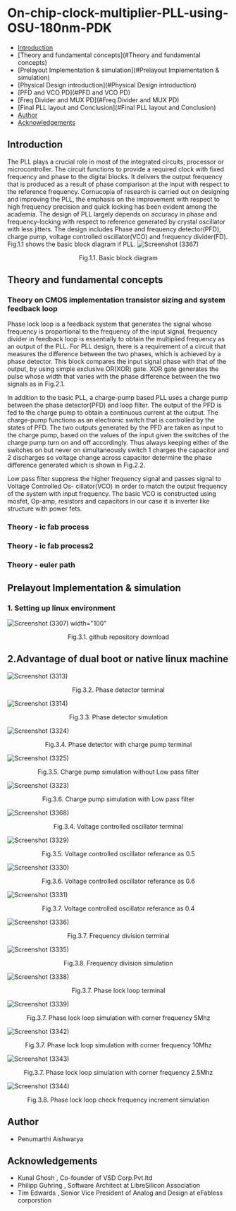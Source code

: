 # On-chip-clock-multiplier-PLL-using-OSU-180nm-PDK

  - [Introduction](#Introduction)                                                         
  - [Theory and fundamental concepts](#Theory and fundamental concepts)
  - [Prelayout Implementation & simulation](#Prelayout Implementation & simulation)
  - [Physical Design introduction](#Physical Design introduction)
  - [PFD and VCO PD](#PFD and VCO PD)
  - [Freq Divider and MUX PD](#Freq Divider and MUX PD)
  - [Final PLL layout and Conclusion](#Final PLL layout and Conclusion)
  - [Author](#author)
  - [Acknowledgements](#acknowledgements)

## Introduction
The PLL plays a crucial role in most of the integrated circuits, processor or microcontroller.
The circuit functions to provide a required clock with fixed frequency and phase to the digital
blocks. It delivers the output frequency that is produced as a result of phase comparison at the
input with respect to the reference frequency. Cornucopia of research is carried out on
designing and improving the PLL, the emphasis on the improvement with respect to high
frequency precision and quick locking has been evident among the academia. The design of
PLL largely depends on accuracy in phase and frequency-locking with respect to reference
generated by crystal oscillator with less jitters. The design includes Phase and frequency
detector(PFD), charge pump, voltage controlled oscillator(VCO) and frequency
divider(FD). Fig.1.1 shows the basic block diagram if PLL.
![Screenshot (3367)](https://user-images.githubusercontent.com/46894129/137918766-5998746e-355d-4b7c-b8ed-8718bde42a10.png)
<p align="center">
    Fig.1.1. Basic block diagram
</p>                                                      
  
## Theory and fundamental concepts
### Theory on CMOS implementation transistor sizing and system feedback loop
Phase lock loop is a feedback system that generates the signal whose frequency is proportional
to the frequency of the input signal, frequency divider in feedback loop is essentially to obtain
the multiplied frequency as an output of the PLL.
For PLL design, there is a requirement of a circuit that measures the difference between the two
phases, which is achieved by a phase detector. This block compares the input signal phase with
that of the output, by using simple exclusive OR(XOR) gate. XOR gate generates the pulse
whose width that varies with the phase difference between the two signals as in Fig.2.1.



In addition to the basic PLL, a charge-pump based PLL uses a charge pump between the phase detector(PFD) and
loop filter. The output of the PFD is fed to the charge pump to obtain a continuous current at
the output. The charge-pump functions as an electronic switch that is controlled by the states
of PFD. The two outputs generated by the PFD are taken as input to the charge pump, based
on the values of the input given the switches of the charge pump turn on and off accordingly.
Thus always keeping either of the switches on but never on simultaneously switch 1 charges the
capacitor and 2 discharges so voltage change across capacitor determine the phase difference
generated which is shown in Fig.2.2.


Low pass filter suppress the higher frequency signal and passes signal to Voltage Controlled Os-
cillator(VCO) in order to match the output frequency of the system with input frequency. The
basic VCO is constructed using mosfet, Op-amp, resistors and capacitors in our case it is inverter like structure with power fets.
###  Theory - ic fab process
###  Theory - ic fab process2
###  Theory - euler path
 
## Prelayout Implementation & simulation
### 1. Setting up linux environment
![Screenshot (3307) width="100"  ](https://user-images.githubusercontent.com/46894129/137920499-9740a17f-a0fa-40fd-8c22-c6b295cd2662.png)
<p align="center">
    Fig.3.1. github repository download
</p>  

## 2.Advantage of dual boot or native linux machine

![Screenshot (3313)](https://user-images.githubusercontent.com/46894129/137923187-50064596-5d88-434b-97d5-742a625e3b3f.png)
<p align="center">
    Fig.3.2. Phase detector terminal  
</p>  

![Screenshot (3314)](https://user-images.githubusercontent.com/46894129/137923951-5675c666-edcf-4b9c-b155-4e813be51782.png)
<p align="center">
    Fig.3.3. Phase detector simulation  
</p>  

![Screenshot (3324)](https://user-images.githubusercontent.com/46894129/137924894-8406fe00-ccf6-41f5-8db1-d8204913a268.png)
<p align="center">
    Fig.3.4. Phase detector with charge pump terminal
</p>  

![Screenshot (3325)](https://user-images.githubusercontent.com/46894129/137925523-cbb54956-ccdb-4822-b33f-a0447fcfe2e6.png)
<p align="center">
    Fig.3.5. Charge pump simulation without Low pass filter 
</p>  

![Screenshot (3323)](https://user-images.githubusercontent.com/46894129/137925909-dc3a3a84-0704-4f60-ab7a-20f3950b4b3c.png)
<p align="center">
    Fig.3.6. Charge pump simulation with Low pass filter 
</p>  

![Screenshot (3368)](https://user-images.githubusercontent.com/46894129/137927119-2712b306-ead1-4a71-a4ea-f14ba0eaf783.png)
<p align="center">
    Fig.3.4. Voltage controlled oscillator terminal
</p>  

![Screenshot (3329)](https://user-images.githubusercontent.com/46894129/137927881-9bc0d4c6-30aa-4ad0-b312-ccfa5f6eca06.png)
<p align="center">
    Fig.3.5. Voltage controlled oscillator referance as 0.5
</p> 

![Screenshot (3330)](https://user-images.githubusercontent.com/46894129/137928256-2bbc2b4b-de21-46b6-9812-520f3632f0b1.png)
<p align="center">
    Fig.3.6. Voltage controlled oscillator referance as 0.6
</p> 

![Screenshot (3331)](https://user-images.githubusercontent.com/46894129/137928698-2f551828-e6e7-4952-a1e1-760a41e0ca7a.png)
<p align="center">
    Fig.3.7. Voltage controlled oscillator referance as 0.4
</p> 

![Screenshot (3336)](https://user-images.githubusercontent.com/46894129/137928919-a378612f-2cec-4118-8875-14bd524ec112.png)

<p align="center">
    Fig.3.7. Frequency division terminal
</p> 

![Screenshot (3335)](https://user-images.githubusercontent.com/46894129/137929077-6ec9add7-5ece-47b6-8fd3-1578af584a65.png)

<p align="center">
    Fig.3.8. Frequency division simulation
</p> 

![Screenshot (3338)](https://user-images.githubusercontent.com/46894129/137929298-6f7cae79-9b6c-455e-83bb-563fafeef605.png)
<p align="center">
    Fig.3.7. Phase lock loop terminal
</p> 

![Screenshot (3339)](https://user-images.githubusercontent.com/46894129/137929653-28994e28-3420-4c3e-8041-8db72670a43c.png)
<p align="center">
    Fig.3.7. Phase lock loop simulation with corner frequency 5Mhz
</p> 

![Screenshot (3342)](https://user-images.githubusercontent.com/46894129/137929794-1a0df920-ad06-475f-a766-279f9fc31386.png)
<p align="center">
    Fig.3.7. Phase lock loop simulation with corner frequency 10Mhz
</p> 

![Screenshot (3343)](https://user-images.githubusercontent.com/46894129/137929981-58798c9a-be3e-483f-8e3e-06ba9cac69ae.png)
<p align="center">
    Fig.3.7. Phase lock loop simulation with corner frequency 2.5Mhz
</p> 

![Screenshot (3344)](https://user-images.githubusercontent.com/46894129/137930222-4554b6ae-a663-4f5c-8eba-40417a93f215.png)
<p align="center">
    Fig.3.8. Phase lock loop check frequency increment simulation 
</p> 

## Author

 * Penumarthi Aishwarya
 
## Acknowledgements

  * Kunal Ghosh , Co-founder of VSD Corp.Pvt.ltd
  * Philipp Guhring , Software Architect at LibreSilicon Association
  * Tim Edwards , Senior Vice President of Analog and Design at eFabless corporstion
  




 
